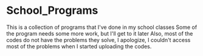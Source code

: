 # School_Programs
This is a collection of programs that I've done in my school classes
Some of the program needs some more work, but I'll get to it later
Also, most of the codes do not have the problems they solve, I apologize, I couldn't access most of the problems when I started uploading the codes.
